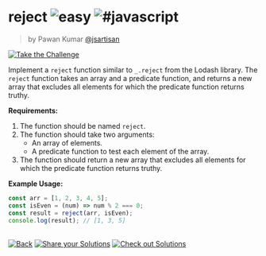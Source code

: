 <!--info-header-start--><h1>reject <img src="https://img.shields.io/badge/-easy-7aad0c" alt="easy"/> <img src="https://img.shields.io/badge/-%23javascript-999" alt="#javascript"/></h1><blockquote><p>by Pawan Kumar <a href="https://github.com/jsartisan" target="_blank">@jsartisan</a></p></blockquote><p><a href="https://frontend-challenges.com/challenges/00161-easy-reject" target="_blank"><img src="https://img.shields.io/badge/-Take%20the%20Challenge-0d99ff?logo=javascript&logoColor=white" alt="Take the Challenge"/></a> </p><!--info-header-end-->

Implement a `reject` function similar to `_.reject` from the Lodash library. The `reject` function takes an array and a predicate function, and returns a new array that excludes all elements for which the predicate function returns truthy.

**Requirements:**
1. The function should be named `reject`.
2. The function should take two arguments:
   - An array of elements.
   - A predicate function to test each element of the array.
3. The function should return a new array that excludes all elements for which the predicate function returns truthy.

**Example Usage:**

```js
const arr = [1, 2, 3, 4, 5];
const isEven = (num) => num % 2 === 0;
const result = reject(arr, isEven);
console.log(result); // [1, 3, 5]
```


<!--info-footer-start--><br><a href="../../README.md" target="_blank"><img src="https://img.shields.io/badge/-Back-grey" alt="Back"/></a> <a href="https://github.com/jsartisan/frontend-challenges/issues/new?template=answer.md&labels=answer,161,undefined&title=161%20-%20reject%20-%20undefined&body=" target="_blank"><img src="https://img.shields.io/badge/-Share%20your%20Solutions-teal" alt="Share your Solutions"/></a> <a href="https://github.com/jsartisan/frontend-challenges/issues?q=label%3A161+label%3Aanswer+sort%3Areactions-%2B1-desc" target="_blank"><img src="https://img.shields.io/badge/-Check%20out%20Solutions-de5a77?logo=awesome-lists&logoColor=white" alt="Check out Solutions"/></a> <!--info-footer-end-->